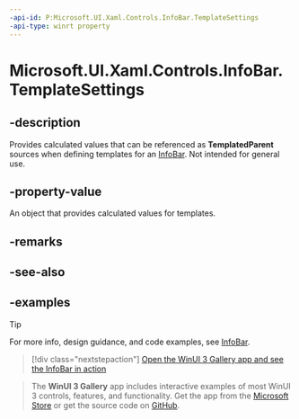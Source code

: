 ```yaml
---
-api-id: P:Microsoft.UI.Xaml.Controls.InfoBar.TemplateSettings
-api-type: winrt property
---
```


# Microsoft.UI.Xaml.Controls.InfoBar.TemplateSettings

<!--
public Microsoft.UI.Xaml.Controls.InfoBarTemplateSettings TemplateSettings { get; }
-->


## -description

Provides calculated values that can be referenced as **TemplatedParent** sources when defining templates for an [InfoBar](infobar.md). Not intended for general use.

## -property-value

An object that provides calculated values for templates.

## -remarks

## -see-also

## -examples

> [!TIP]
> For more info, design guidance, and code examples, see [InfoBar](/windows/apps/design/controls/infobar).

> [!div class="nextstepaction"]
> [Open the WinUI 3 Gallery app and see the InfoBar in action](winui3gallery:/item/InfoBar)

> The **WinUI 3 Gallery** app includes interactive examples of most WinUI 3 controls, features, and functionality. Get the app from the [Microsoft Store](https://www.microsoft.com/store/productId/9P3JFPWWDZRC) or get the source code on [GitHub](https://github.com/microsoft/WinUI-Gallery).
